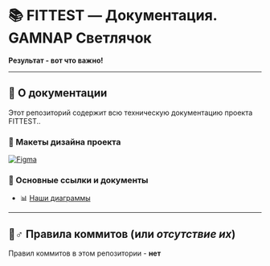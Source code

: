 # 📚 FITTEST — Документация. GAMNAP Светлячок

**Результат - вот что важно!**

---

## 📖 О документации
Этот репозиторий содержит всю техническую документацию проекта FITTEST..

### 🎨 Макеты дизайна проекта
[![Figma](https://img.shields.io/badge/-Брендбук_и_макеты-FF726B?style=for-the-badge&logo=figma&logoColor=white)]([https://www.figma.com/design/YlVnYOEYRukFRYZZsrmGnH/3%D0%9A%D0%90?node-id=0-1&t=XnexoksD3CxK5pXI-1](https://www.figma.com/design/OCtmwDsQ8b6edJBrLRkgkR/%D0%93%D0%90%D0%9C%D0%9D%D0%90%D0%9F-%D0%A1%D0%B2%D0%B5%D1%82%D0%BB%D1%8F%D1%87%D0%BE%D0%BA?node-id=2-4&p=f&t=3uMmL3grvE9t3gTl-0))

### 📄 Основные ссылки и документы
- 📊 [Наши диаграммы](Приложения/Диаграммы/Картинки)

---  

## 🤸♂️ Правила коммитов (или *отсутствие их*)  
Правил коммитов в этом репозитории - **нет**
